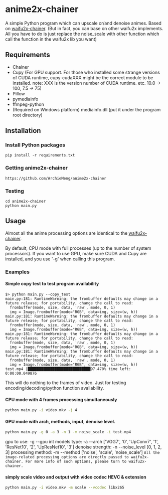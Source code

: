 # anime2x-chainer
A simple Python program which can upscale or/and denoise animes.
Based on [waifu2x-chainer](https://github.com/tsurumeso/waifu2x-chainer). (But in fact, you can base on other waifu2x implements. All you have to do is just replace the noise_scale with other function which call the function in the waifu2x lib you want)
## Requirements

  - Chainer
  - Cupy (For GPU support. For those who installed some strange versions of CUDA runtime, cupy-cudaXXX might be the correct module to be installed. note: XXX is the version number of CUDA runtime. etc. 10.0 -> 100, 7.5 -> 75)
  - Pillow
  - pymediainfo
  - ffmpeg-python
  - (Required on Windows platform) mediainfo.dll (put it under the program root directory)

## Installation

### Install Python packages
```
pip install -r requirements.txt 
```

### Getting anime2x-chainer
```
https://github.com/ArchieMeng/anime2x-chainer
```

### Testing
```
cd anime2x-chainer
python main.py
```

## Usage

Almost all the anime processing options are identical to the [waifu2x-chainer](https://github.com/tsurumeso/waifu2x-chainer).

By default, CPU mode with full processes (up to the number of system processors). If you want to use GPU, make sure CUDA and Cupy are installed, and you use '-g' when calling this program. 

### Examples
#### Simple copy test to test program availability
```
$> python main.py --copy_test
main.py:181: RuntimeWarning: the frombuffer defaults may change in a future release; for portability, change the call to read:
  frombuffer(mode, size, data, 'raw', mode, 0, 1)
  img = Image.frombuffer(mode="RGB", data=img, size=(w, h))
main.py:181: RuntimeWarning: the frombuffer defaults may change in a future release; for portability, change the call to read:
  frombuffer(mode, size, data, 'raw', mode, 0, 1)
  img = Image.frombuffer(mode="RGB", data=img, size=(w, h))
main.py:181: RuntimeWarning: the frombuffer defaults may change in a future release; for portability, change the call to read:
  frombuffer(mode, size, data, 'raw', mode, 0, 1)
  img = Image.frombuffer(mode="RGB", data=img, size=(w, h))
main.py:181: RuntimeWarning: the frombuffer defaults may change in a future release; for portability, change the call to read:
  frombuffer(mode, size, data, 'raw', mode, 0, 1)
  img = Image.frombuffer(mode="RGB", data=img, size=(w, h))
test.mp4 |████████████████████████████97.470% time left: 0:00:00.049876
```
This will do nothing to the frames of video. Just for testing encoding/decoding/python function availability.

#### CPU mode with 4 frames processing simultaneously
```bash
python main.py -i video.mkv -j 4
```

#### GPU mode with arch, methods, input, denoise level.
```bash
python main.py -g 0 -a 3 -n 1 -m noise_scale -i test.mp4
```
gpu to use: -g --gpu int
models type: -a --arch ['VGG7', '0', 'UpConv7', '1', 'ResNet10', '2', 'UpResNet10', '3'] 
denoise strength: -n --noise_level [0, 1, 2, 3]
processing method: -m --method ['noise', 'scale', 'noise_scale']
`All the image-related processing options are directly passed to waifu2x-chainer. For more info of such options, please turn to waifu2x-chainer.`

#### simply scale video and output with video codec HEVC & extension 
```bash
python main.py -i video.mkv -m scale --vcodec libx265
```
